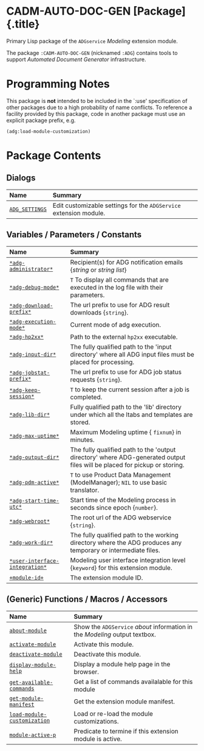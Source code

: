 # CADM-AUTO-DOC-GEN [Package] {.title}

Primary Lisp package of the `ADGservice` _Modeling_ extension module.

The package `:CADM-AUTO-DOC-GEN` (nicknamed `:ADG`) contains
tools to support _Automated Document Generator_ infrastructure.

# Programming Notes

This package is **not** intended to be included in the `:use' specification of
other packages due to a high probability of name conflicts.
To reference a facility provided by this package, code in another package
must use an explicit package prefix, e.g.

~~~ Lisp
(adg:load-module-customization)
~~~

# Package Contents

## Dialogs

| Name | Summary |
| :---- | :---- |
| [`ADG_SETTINGS`](ADG_SETTINGS.dia.md) | Edit customizable settings for the `ADGService` extension module. |

## Variables / Parameters / Constants

| Name | Summary |
| :---- | :---- |
| [`*adg-administrator*`](AAadg-administratorAA.var.md) | Recipient(s) for ADG notification emails {_string_ or _string list_} |
| [`*adg-debug-mode*`](AAadg-debug-modeAA.var.md) | `T` To display all commands that are executed in the log file with their parameters. |
| [`*adg-download-prefix*`](AAadg-download-prefixAA.var.md) | The url prefix to use for ADG result downloads {`string`}. |
| [`*adg-execution-mode*`](AAadg-execution-modeAA.var.md) | Current mode of adg execution. |
| [`*adg-hp2xx*`](AAadg-hp2xxAA.var.md) | Path to the external `hp2xx` executable. |
| [`*adg-input-dir*`](AAadg-input-dirAA.var.md) | The fully qualified  path to the 'input directory' where all ADG input files must be placed for processing. |
| [`*adg-jobstat-prefix*`](AAadg-jobstat-prefixAA.var.md) | The url prefix to use for ADG job status requests {`string`}. |
| [`*adg-keep-session*`](AAadg-keep-sessionAA.var.md) | `T` to keep the current session after a job is completed. |
| [`*adg-lib-dir*`](AAadg-lib-dirAA.var.md) | Fully qualified path to the 'lib' directory under which all the ltabs and templates are stored. |
| [`*adg-max-uptime*`](AAadg-max-uptimeAA.var.md) | Maximum Modeling uptime { `fixnum`} in minutes. |
| [`*adg-output-dir*`](AAadg-output-dirAA.var.md) | The fully qualified path to the 'output directory' where ADG-generated output files will be placed for pickup or storing. |
| [`*adg-pdm-active*`](AAadg-pdm-activeAA.var.md) | `T` to use Product Data Management (ModelManager); `NIL` to use basic translator. |
| [`*adg-start-time-utc*`](AAadg-start-time-utcAA.var.md) | Start time of the Modeling process in seconds since epoch {`number`}. |
| [`*adg-webroot*`](AAadg-webrootAA.var.md) | The root url of the ADG webservice {`string`}. |
| [`*adg-work-dir*`](AAadg-work-dirAA.var.md) | The fully qualified path to the working directory where the ADG produces any temporary or intermediate files. |
| [`*user-interface-integration*`](AAuser-interface-integrationAA.var.md) | Modeling user interface integration level {`keyword`} for this extension module. |
| [`+module-id+`](+module-id+.var.md) | The extension module ID. |

## (Generic) Functions / Macros / Accessors

| Name | Summary |
| :---- | :---- |
| [`about-module`](about-module.fun.md) | Show the `ADGService` _about_ information in the _Modeling_ output textbox. |
| [`activate-module`](activate-module.fun.md) | Activate this module. |
| [`deactivate-module`](deactivate-module.fun.md) | Deactivate this module. |
| [`display-module-help`](display-module-help.fun.md) | Display a module help page in the browser. |
| [`get-available-commands`](get-available-commands.fun.md) | Get a list of commands availalable for this module |
| [`get-module-manifest`](get-module-manifest.fun.md) | Get the extension module manifest. |
| [`load-module-customization`](load-module-customization.fun.md) | Load or re-load the module customizations. |
| [`module-active-p`](module-active-p.fun.md) | Predicate to termine if this extension module is active. |
